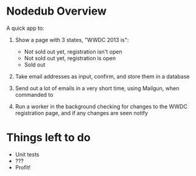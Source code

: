 Nodedub Overview
===============

A quick app to:

1. Show a page with 3 states, "WWDC 2013 is":
    * Not sold out yet, registration isn't open
    * Not sold out yet, registration is open
    * Sold out

2. Take email addresses as input, confirm, and store them in a database

3. Send out a lot of emails in a very short time, using Mailgun, when commanded to

4. Run a worker in the background checking for changes to the WWDC registration page, and if any changes are seen notify

Things left to do
=================

* Unit tests
* ???
* Profit!

